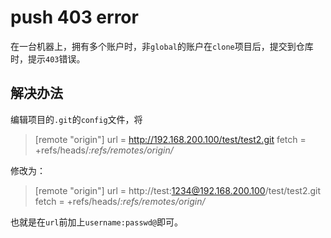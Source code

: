 # push 403 error
在一台机器上，拥有多个账户时，非`global`的账户在`clone`项目后，提交到仓库时，提示`403`错误。

## 解决办法
编辑项目的`.git`的`config`文件，将
>[remote "origin"]
	url = http://192.168.200.100/test/test2.git
	fetch = +refs/heads/*:refs/remotes/origin/*

修改为：
>[remote "origin"]
	url = http://test:1234@192.168.200.100/test/test2.git
	fetch = +refs/heads/*:refs/remotes/origin/*

也就是在`url`前加上`username:passwd@`即可。
